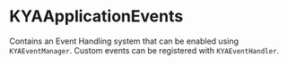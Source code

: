 # KYAApplicationEvents

Contains an Event Handling system that can be enabled using `KYAEventManager`. Custom events can be registered with `KYAEventHandler`.  
